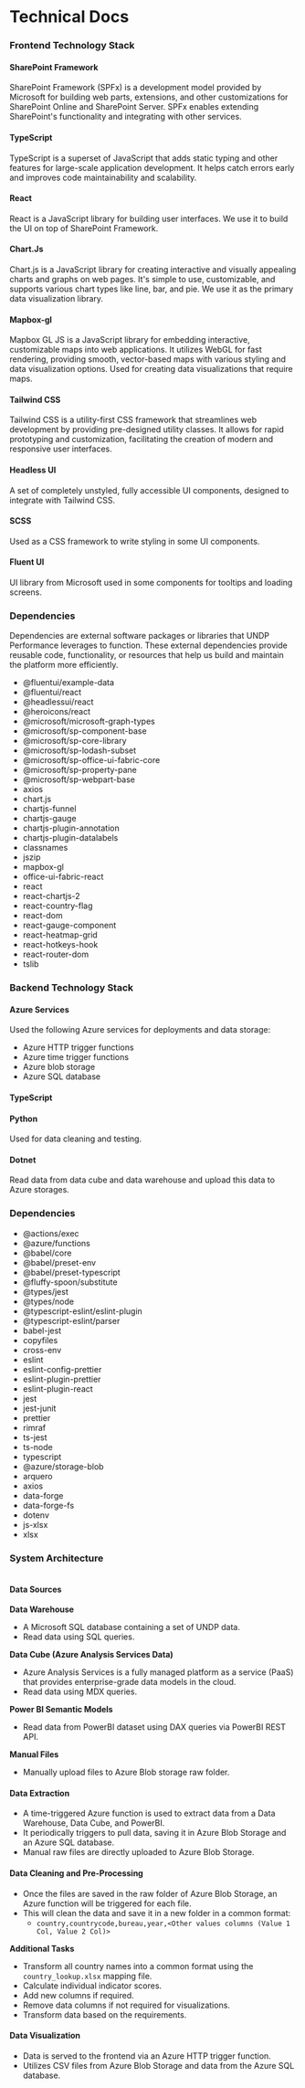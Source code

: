 # Technical Docs

### Frontend Technology Stack

#### SharePoint Framework

SharePoint Framework (SPFx) is a development model provided by Microsoft for building web parts, extensions, and other customizations for SharePoint Online and SharePoint Server. SPFx enables extending SharePoint's functionality and integrating with other services.

#### TypeScript

TypeScript is a superset of JavaScript that adds static typing and other features for large-scale application development. It helps catch errors early and improves code maintainability and scalability.

#### React

React is a JavaScript library for building user interfaces. We use it to build the UI on top of SharePoint Framework.

#### Chart.Js

Chart.js is a JavaScript library for creating interactive and visually appealing charts and graphs on web pages. It's simple to use, customizable, and supports various chart types like line, bar, and pie. We use it as the primary data visualization library.

#### Mapbox-gl

Mapbox GL JS is a JavaScript library for embedding interactive, customizable maps into web applications. It utilizes WebGL for fast rendering, providing smooth, vector-based maps with various styling and data visualization options. Used for creating data visualizations that require maps.

#### Tailwind CSS

Tailwind CSS is a utility-first CSS framework that streamlines web development by providing pre-designed utility classes. It allows for rapid prototyping and customization, facilitating the creation of modern and responsive user interfaces.

#### Headless UI

A set of completely unstyled, fully accessible UI components, designed to integrate with Tailwind CSS.

#### SCSS

Used as a CSS framework to write styling in some UI components.

#### Fluent UI

UI library from Microsoft used in some components for tooltips and loading screens.

### Dependencies

Dependencies are external software packages or libraries that UNDP Performance leverages to function. These external dependencies provide reusable code, functionality, or resources that help us build and maintain the platform more efficiently.

* @fluentui/example-data
* @fluentui/react
* @headlessui/react
* @heroicons/react
* @microsoft/microsoft-graph-types
* @microsoft/sp-component-base
* @microsoft/sp-core-library
* @microsoft/sp-lodash-subset
* @microsoft/sp-office-ui-fabric-core
* @microsoft/sp-property-pane
* @microsoft/sp-webpart-base
* axios
* chart.js
* chartjs-funnel
* chartjs-gauge
* chartjs-plugin-annotation
* chartjs-plugin-datalabels
* classnames
* jszip
* mapbox-gl
* office-ui-fabric-react
* react
* react-chartjs-2
* react-country-flag
* react-dom
* react-gauge-component
* react-heatmap-grid
* react-hotkeys-hook
* react-router-dom
* tslib

### Backend Technology Stack

#### Azure Services

Used the following Azure services for deployments and data storage:

* Azure HTTP trigger functions
* Azure time trigger functions
* Azure blob storage
* Azure SQL database

#### TypeScript

#### Python

Used for data cleaning and testing.

#### Dotnet

Read data from data cube and data warehouse and upload this data to Azure storages.

### Dependencies

* @actions/exec
* @azure/functions
* @babel/core
* @babel/preset-env
* @babel/preset-typescript
* @fluffy-spoon/substitute
* @types/jest
* @types/node
* @typescript-eslint/eslint-plugin
* @typescript-eslint/parser
* babel-jest
* copyfiles
* cross-env
* eslint
* eslint-config-prettier
* eslint-plugin-prettier
* eslint-plugin-react
* jest
* jest-junit
* prettier
* rimraf
* ts-jest
* ts-node
* typescript
* @azure/storage-blob
* arquero
* axios
* data-forge
* data-forge-fs
* dotenv
* js-xlsx
* xlsx

### System Architecture

<figure><img src="../.gitbook/assets/technical diagram.png" alt=""><figcaption></figcaption></figure>

#### Data Sources

**Data Warehouse**

* A Microsoft SQL database containing a set of UNDP data.
* Read data using SQL queries.

**Data Cube (Azure Analysis Services Data)**

* Azure Analysis Services is a fully managed platform as a service (PaaS) that provides enterprise-grade data models in the cloud.
* Read data using MDX queries.

**Power BI Semantic Models**

* Read data from PowerBI dataset using DAX queries via PowerBI REST API.

**Manual Files**

* Manually upload files to Azure Blob storage raw folder.

#### Data Extraction

* A time-triggered Azure function is used to extract data from a Data Warehouse, Data Cube, and PowerBI.
* It periodically triggers to pull data, saving it in Azure Blob Storage and an Azure SQL database.
* Manual raw files are directly uploaded to Azure Blob Storage.

#### Data Cleaning and Pre-Processing

* Once the files are saved in the raw folder of Azure Blob Storage, an Azure function will be triggered for each file.
* This will clean the data and save it in a new folder in a common format:
  * `country,countrycode,bureau,year,<Other values columns (Value 1 Col, Value 2 Col)>`

**Additional Tasks**

* Transform all country names into a common format using the `country_lookup.xlsx` mapping file.
* Calculate individual indicator scores.
* Add new columns if required.
* Remove data columns if not required for visualizations.
* Transform data based on the requirements.

#### Data Visualization

* Data is served to the frontend via an Azure HTTP trigger function.
* Utilizes CSV files from Azure Blob Storage and data from the Azure SQL database.
